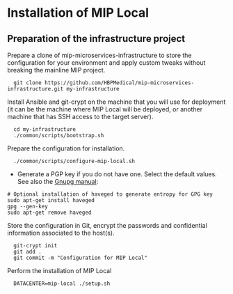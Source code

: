 # Installation of MIP Local

## Preparation of the infrastructure project

Prepare a clone of mip-microservices-infrastructure to store the configuration for your environment and apply custom tweaks without breaking the mainline MIP project.

```
  git clone https://github.com/HBPMedical/mip-microservices-infrastructure.git my-infrastructure
```

Install Ansible and git-crypt on the machine that you will use for deployment (it can be the machine where MIP Local will be deployed, or another machine that has SSH access to the target server).

```
  cd my-infrastructure
  ./common/scripts/bootstrap.sh
```

Prepare the configuration for installation.

```
  ./common/scripts/configure-mip-local.sh

```

* Generate a PGP key if you do not have one. Select the default values. See also the [Gnupg manual](https://www.gnupg.org/gph/en/manual/c14.html):

```
# Optional installation of haveged to generate entropy for GPG key
sudo apt-get install haveged
gpg --gen-key
sudo apt-get remove haveged
```

Store the configuration in Git, encrypt the passwords and confidential information associated to the host(s).

```
  git-crypt init
  git add .
  git commit -m "Configuration for MIP Local"

```

Perform the installation of MIP Local

```
  DATACENTER=mip-local ./setup.sh
```
